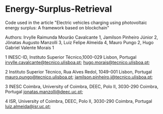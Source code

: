 # Energy-Surplus-Retrieval
Code used in the article "Electric vehicles charging using photovoltaic energy surplus: A framework based on blockchain"

Authors: Irvylle Raimunda Mourão Cavalcante 1, Jamilson Pinheiro Júnior 2, Jônatas Augusto Manzolli 3, Luiz Felipe Almeida 4, Mauro Pungo 2, Hugo Gabriel Valente Morais 1

1 INESC-ID, Instituto Superior Técnico,1000-029 Lisbon, Portugal
irvylle.cavalcante@tecnico.ulisboa.pt; hugo.morais@tecnico.ulisboa.pt;

2 Instituto Superior Técnico, Rua Alves Redol, 1049-001 Lisbon, Portugal
mauro.pungo@tecnico.ulisboa.pt; jamilson.pinheiro.j@tecnico.ulisboa.pt; 

3 INESC Coimbra, University of Coimbra, DEEC, Polo II, 3030-290 Coimbra, Portugal
jonatas.manzolli@deec.uc.pt; 

4 ISR, University of Coimbra, DEEC, Polo II, 3030-290 Coimbra, Portugal
luiz.almeida@isr.uc.pt;
